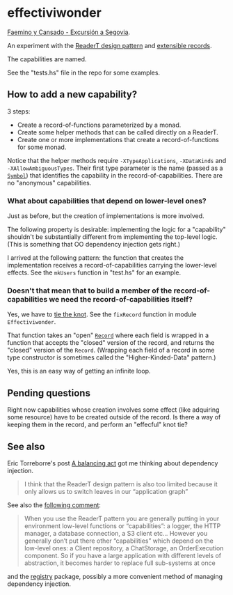 # effectiviwonder

[Faemino y Cansado - Excursión a Segovia](https://www.youtube.com/watch?v=Iov8_6a46Fg).

An experiment with the [ReaderT
design pattern](https://www.fpcomplete.com/blog/2017/06/readert-design-pattern) and
[extensible records](http://hackage.haskell.org/package/red-black-record).

The capabilities are named. 

See the "tests.hs" file in the repo for some examples.

## How to add a new capability?

3 steps:

- Create a record-of-functions parameterized by a monad.
- Create some helper methods that can be called directly on a ReaderT.
- Create one or more implementations that create a record-of-functions for some monad.

Notice that the helper methods require `-XTypeApplications`, `-XDataKinds` and
`-XAllowAmbiguousTypes`. Their first type parameter is the name (passed as a
[`Symbol`](http://hackage.haskell.org/package/base-4.12.0.0/docs/GHC-TypeLits.html#t:Symbol))
that identifies the capability in the record-of-capabilities. There are no
"anonymous" capabilities.

### What about capabilities that depend on lower-level ones?

Just as before, but the creation of implementations is more involved.

The following property is desirable: implementing the logic for a "capability"
shouldn't be substantially different from implementing the top-level logic.
(This is something that OO dependency injection gets right.)

I arrived at the following pattern: the function that creates the
implementation receives a record-of-capabilities carrying the lower-level
effects.  See the `mkUsers` function in "test.hs" for an example.

### Doesn't that mean that to build a member of the record-of-capabilities we need the record-of-capabilities itself?

Yes, we have to [tie the knot](https://wiki.haskell.org/Tying_the_Knot). See
the `fixRecord` function in module `Effectiviwonder`.

That function takes an "open"
[`Record`](http://hackage.haskell.org/package/red-black-record-2.0.2.2/docs/Data-RBR.html#t:Record)
where each field is wrapped in a function that accepts the "closed" version of
the record, and returns the "closed" version of the `Record`. (Wrapping each
field of a record in some type constructor is sometimes called the
"Higher-Kinded-Data" pattern.)

Yes, this is an easy way of getting an infinite loop.

## Pending questions

Right now capabilities whose creation involves some effect (like adquiring some
resource) have to be created outside of the record. Is there a way of keeping
them in the record, and perform an "effecful" knot tie? 

## See also

Eric Torreborre's post [A balancing
act](https://medium.com/barely-functional/a-balancing-act-c869e1f4fea4) got me
thinking about dependency injection.

> I think that the ReaderT design pattern is also too limited because it only
> allows us to switch leaves in our “application graph”

See also the [following comment](https://medium.com/@etorreborre_99063/sure-when-you-use-the-readert-pattern-you-are-generally-putting-in-your-environment-low-level-971135e1823f):

> When you use the ReaderT pattern you are generally putting in your
> environment low-level functions or “capabilities”: a logger, the HTTP
> manager, a database connection, a S3 client etc… However you generally don’t
> put there other “capabilities” which depend on the low-level ones: a Client
> repository, a ChatStorage, an OrderExecution component. So if you have a
> large application with different levels of abstraction, it becomes harder to
> replace full sub-systems at once

and the [registry](http://hackage.haskell.org/package/registry) package,
possibly a more convenient method of managing dependency injection.
